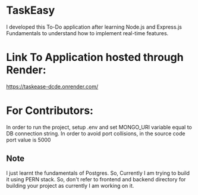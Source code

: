 # TaskEasy
I developed this To-Do application after learning Node.js and Express.js Fundamentals to understand how to implement real-time features.

# Link To Application hosted through Render:
https://taskease-dcde.onrender.com/

# For Contributors:
In order to run the project, setup .env and set MONGO_URI variable equal to DB connection string.
In order to avoid port collisions, in the source code port value is 5000

## Note
I just learnt the fundamentals of Postgres. So, Currently I am trying to build it using PERN stack. So, don't refer to frontend and backend directory for building your project as currently I am working on it. 

